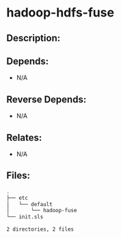 # hadoop-hdfs-fuse

## Description:



## Depends:

  -  N/A

## Reverse Depends:

  -  N/A

## Relates:

  -  N/A

## Files:

```bash
.
├── etc
│   └── default
│       └── hadoop-fuse
└── init.sls

2 directories, 2 files
```
